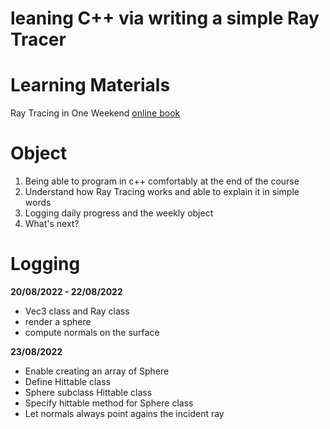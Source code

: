 # leaning C++ via writing a simple Ray Tracer

# Learning Materials
Ray Tracing in One Weekend [online book](https://raytracing.github.io/books/RayTracingInOneWeekend.html)

# Object
1. Being able to program in c++ comfortably at the end of the course
2. Understand how Ray Tracing works and able to explain it in simple words
3. Logging daily progress and the weekly object
4. What's next?


# Logging

**20/08/2022 - 22/08/2022**
- Vec3 class and Ray class
- render a sphere
- compute normals on the surface

**23/08/2022**
- Enable creating an array of Sphere
- Define Hittable class
- Sphere subclass Hittable class
- Specify hittable method for Sphere class
- Let normals always point agains the incident ray
